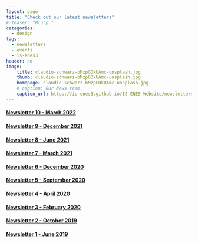 ```yaml
---
layout: page
title: "Check out our latest newsletters"
# teaser: "Blurp."
categories:
  - design
tags:
  - newsletters
  - events
  - is-enes3
header: no
image:
    title: claudio-schwarz-bMzpGDkUAmc-unsplash.jpg
    thumb: claudio-schwarz-bMzpGDkUAmc-unsplash.jpg
    homepage: claudio-schwarz-bMzpGDkUAmc-unsplash.jpg
    # caption: Our News team.
    caption_url: https://is-enes3.github.io/IS-ENES-Website/newsletters/
---
```


#### [Newsletter 10 - March 2022](https://mailchi.mp/4dec2a91d400/is-enes3-march-15926664?e=669a346a59)

#### [Newsletter 9 - December 2021](https://mailchi.mp/b42fb96ebb9f/is-enes3-newsletter-march-13472968?e=%5BUNIQID%5D)

#### [Newsletter 8 - June 2021](https://mailchi.mp/ce4c10cd4f68/is-enes3-newsletter-march-13424403)

#### [Newsletter 7 - March 2021](https://mailchi.mp/dd18c5fe7bc7/is-enes3-newsletter-march-2021?e=669a346a59)

#### [Newsletter 6 - December 2020](https://mailchi.mp/c13ba9a7ab4e/is-enes3-newsletter-december-2020?e=%5BUNIQID%5D)

#### [Newsletter 5 - September 2020](https://raw.githubusercontent.com/IS-ENES3/IS-ENES-Website/main/pdf_documents/IS-ENES3_Newsletter_September_2020.pdf)

#### [Newsletter 4 - April 2020](https://raw.githubusercontent.com/IS-ENES3/IS-ENES-Website/main/pdf_documents/IS-ENES3_Newsletter_April_2020.pdf)

#### [Newsletter 3 - February 2020](https://raw.githubusercontent.com/IS-ENES3/IS-ENES-Website/main/pdf_documents/IS-ENES3_Newsletter_February_2020.pdf)

#### [Newsletter 2 - October 2019](https://raw.githubusercontent.com/IS-ENES3/IS-ENES-Website/main/pdf_documents/IS-ENES3_Newsletter_2_October_2019.pdf)

#### [Newsletter 1 - June 2019](https://raw.githubusercontent.com/IS-ENES3/IS-ENES-Website/main/pdf_documents/IS-ENES3_Newsletter_1_June_2019.pdf)
